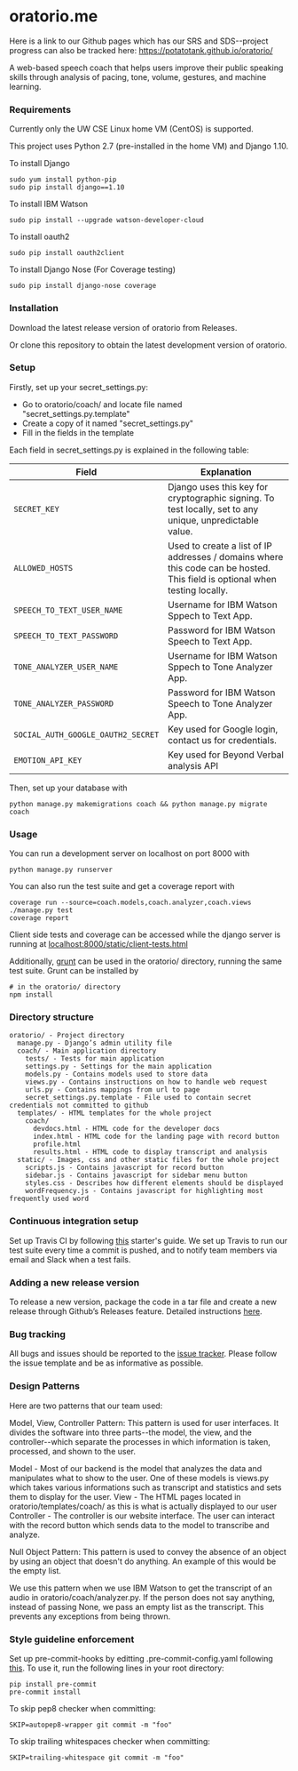 # oratorio.me
Here is a link to our Github pages which has our SRS and SDS--project progress can also be tracked here: https://potatotank.github.io/oratorio/

A web-based speech coach that helps users improve their public speaking skills
through analysis of pacing, tone, volume, gestures, and machine learning.

### Requirements

Currently only the UW CSE Linux home VM (CentOS) is supported.

This project uses Python 2.7 (pre-installed in the home VM) and Django 1.10.

To install Django

~~~
sudo yum install python-pip
sudo pip install django==1.10
~~~

To install IBM Watson
~~~
sudo pip install --upgrade watson-developer-cloud
~~~

To install oauth2
~~~
sudo pip install oauth2client
~~~

To install Django Nose (For Coverage testing)
~~~
sudo pip install django-nose coverage
~~~

### Installation

Download the latest release version of oratorio from Releases.

Or clone this repository to obtain the latest development version of oratorio.

### Setup

Firstly, set up your secret_settings.py:

- Go to oratorio/coach/ and locate file named "secret_settings.py.template"
- Create a copy of it named "secret_settings.py"
- Fill in the fields in the template

Each field in secret_settings.py is explained in the following table:

| Field                              | Explanation                                                                                                                 |
|------------------------------------|-----------------------------------------------------------------------------------------------------------------------------|
| `SECRET_KEY`                       | Django uses this key for cryptographic signing. To test locally, set to any unique, unpredictable value.                    |
| `ALLOWED_HOSTS`                    | Used to create a list of IP addresses / domains where this code can be hosted. This field is optional when testing locally. |
| `SPEECH_TO_TEXT_USER_NAME`         | Username for IBM Watson Sppech to Text App.                                                                                 |
| `SPEECH_TO_TEXT_PASSWORD`          | Password for IBM Watson Speech to Text App.                                                                                 |
| `TONE_ANALYZER_USER_NAME`          | Username for IBM Watson Sppech to Tone Analyzer App.                                                                        |
| `TONE_ANALYZER_PASSWORD`           | Password for IBM Watson Speech to Tone Analyzer App.                                                                        |
| `SOCIAL_AUTH_GOOGLE_OAUTH2_SECRET` | Key used for Google login, contact us for credentials.                                                                      |
| `EMOTION_API_KEY`                  | Key used for Beyond Verbal analysis API                                                                                     |

Then, set up your database with

`python manage.py makemigrations coach && python manage.py migrate coach`

### Usage

You can run a development server on localhost on port 8000 with

`python manage.py runserver`

You can also run the test suite and get a coverage report with

```
coverage run --source=coach.models,coach.analyzer,coach.views ./manage.py test
coverage report
``` 

Client side tests and coverage can be accessed while the django server is running at
[localhost:8000/static/client-tests.html](http://localhost:8000/static/client-tests.html?coverage)

Additionally, [grunt](http://gruntjs.com/) can be used in the oratorio/ directory, running
the same test suite. Grunt can be installed by
```
# in the oratorio/ directory
npm install
```

### Directory structure

~~~
oratorio/ - Project directory
  manage.py - Django’s admin utility file
  coach/ - Main application directory
    tests/ - Tests for main application
    settings.py - Settings for the main application
    models.py - Contains models used to store data
    views.py - Contains instructions on how to handle web request
    urls.py - Contains mappings from url to page
    secret_settings.py.template - File used to contain secret credentials not committed to github
  templates/ - HTML templates for the whole project
    coach/
      devdocs.html - HTML code for the developer docs
      index.html - HTML code for the landing page with record button
      profile.html
      results.html - HTML code to display transcript and analysis
  static/ - Images, css and other static files for the whole project
    scripts.js - Contains javascript for record button
    sidebar.js - Contains javascript for sidebar menu button
    styles.css - Describes how different elements should be displayed
    wordFrequency.js - Contains javascript for highlighting most frequently used word

~~~

### Continuous integration setup

Set up Travis CI by following [this](https://travis-ci.org/getting_started)
starter's guide. We set up Travis to run our test suite every time a commit is
pushed, and to notify team members via email and Slack when a test fails.

### Adding a new release version

To release a new version, package the code in a tar file and create a new
release through Github’s Releases feature. Detailed instructions
[here](https://help.github.com/articles/creating-releases/).

### Bug tracking

All bugs and issues should be reported to the [issue
tracker](https://github.com/PotatoTank/oratorio/issues). Please follow the issue
template and be as informative as possible.

### Design Patterns
Here are two patterns that our team used:

Model, View, Controller Pattern: This pattern is used for user interfaces. It divides the software into three parts--the model, the view, and the controller--which separate the processes in which information is taken, processed, and shown to the user.

Model - Most of our backend is the model that analyzes the data and manipulates what to show to the user. One of these models is views.py which takes various informations such as transcript and statistics and sets them to display for the user.
View - The HTML pages located in oratorio/templates/coach/ as this is what is actually displayed to our user
Controller - The controller is our website interface. The user can interact with the record button which sends data to the model to transcribe and analyze.


Null Object Pattern: This pattern is used to convey the absence of an object by using an object that doesn't do anything. An example of this would be the empty list.


We use this pattern when we use IBM Watson to get the transcript of an audio in oratorio/coach/analyzer.py. If the person does not say anything, instead of passing None, we pass an empty list as the transcript. This prevents any exceptions from being thrown.

### Style guideline enforcement

Set up pre-commit-hooks by editting .pre-commit-config.yaml following [this](https://github.com/pre-commit/pre-commit-hooks).
To use it, run the following lines in your root directory:
~~~
pip install pre-commit
pre-commit install
~~~
To skip pep8 checker when committing:
~~~
SKIP=autopep8-wrapper git commit -m "foo"
~~~
To skip trailing whitespaces checker when committing:
~~~
SKIP=trailing-whitespace git commit -m "foo"
~~~
